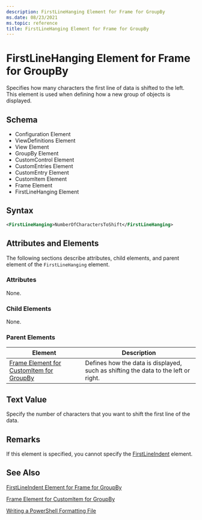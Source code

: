 ```yaml
---
description: FirstLineHanging Element for Frame for GroupBy
ms.date: 08/23/2021
ms.topic: reference
title: FirstLineHanging Element for Frame for GroupBy
---
```

# FirstLineHanging Element for Frame for GroupBy

Specifies how many characters the first line of data is shifted to the left. This element is used
when defining how a new group of objects is displayed.

## Schema

- Configuration Element
- ViewDefinitions Element
- View Element
- GroupBy Element
- CustomControl Element
- CustomEntries Element
- CustomEntry Element
- CustomItem Element
- Frame Element
- FirstLineHanging Element

## Syntax

```xml
<FirstLineHanging>NumberOfCharactersToShift</FirstLineHanging>
```

## Attributes and Elements

The following sections describe attributes, child elements, and parent element of the
`FirstLineHanging` element.

### Attributes

None.

### Child Elements

None.

### Parent Elements

|Element|Description|
|-------------|-----------------|
|[Frame Element for CustomItem for GroupBy](./frame-element-for-customitem-for-groupby-format.md)|Defines how the data is displayed, such as shifting the data to the left or right.|

## Text Value

Specify the number of characters that you want to shift the first line of the data.

## Remarks

If this element is specified, you cannot specify the [FirstLineIndent](./firstlineindent-element-for-frame-for-groupby-format.md) element.

## See Also

[FirstLineIndent Element for Frame for GroupBy](./firstlineindent-element-for-frame-for-groupby-format.md)

[Frame Element for CustomItem for GroupBy](./frame-element-for-customitem-for-groupby-format.md)

[Writing a PowerShell Formatting File](./writing-a-powershell-formatting-file.md)
